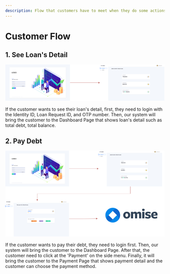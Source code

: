 ```yaml
---
description: Flow that customers have to meet when they do some actions
---
```


# Customer Flow

## 1. See Loan's Detail

![See Loan's Detail](<../../../../.gitbook/assets/image (12) (1).png>)

If the customer wants to see their loan's detail, first, they need to login with the Identity ID, Loan Request ID, and OTP number. Then, our system will bring the customer to the Dashboard Page that shows loan's detail such as total debt, total balance.

## 2. Pay Debt

![Pay Debt](<../../../../.gitbook/assets/image (20).png>)

If the customer wants to pay their debt, they need to login first. Then, our system will bring the customer to the Dashboard Page. After that, the customer need to click at the 'Payment' on the side menu. Finally, it will bring the customer to the Payment Page that shows payment detail and the customer can choose the payment method.
